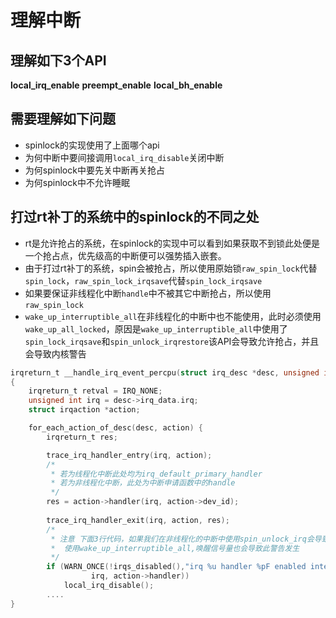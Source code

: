 # 理解中断

## 理解如下3个API

**local_irq_enable**
**preempt_enable**
**local_bh_enable**

## 需要理解如下问题
* spinlock的实现使用了上面哪个api
* 为何中断中要间接调用`local_irq_disable`关闭中断
* 为何spinlock中要先关中断再关抢占
* 为何spinlock中不允许睡眠

## 打过rt补丁的系统中的spinlock的不同之处
* rt是允许抢占的系统，在spinlock的实现中可以看到如果获取不到锁此处便是一个抢占点，优先级高的中断便可以强势插入嵌套。
* 由于打过rt补丁的系统，spin会被抢占，所以使用原始锁`raw_spin_lock`代替`spin_lock`，`raw_spin_lock_irqsave`代替`spin_lock_irqsave`
* 如果要保证非线程化中断`handle`中不被其它中断抢占，所以使用`raw_spin_lock`
* `wake_up_interruptible_all`在非线程化的中断中也不能使用，此时必须使用`wake_up_all_locked`，原因是`wake_up_interruptible_all`中使用了`spin_lock_irqsave`和`spin_unlock_irqrestore`该API会导致允许抢占，并且会导致内核警告
```c
irqreturn_t __handle_irq_event_percpu(struct irq_desc *desc, unsigned int *flags)
{
	irqreturn_t retval = IRQ_NONE;
	unsigned int irq = desc->irq_data.irq;
	struct irqaction *action;

	for_each_action_of_desc(desc, action) {
		irqreturn_t res;

		trace_irq_handler_entry(irq, action);
        /*
         * 若为线程化中断此处均为irq_default_primary_handler
         * 若为非线程化中断，此处为中断申请函数中的handle
         */
		res = action->handler(irq, action->dev_id);
        
		trace_irq_handler_exit(irq, action, res);
        /*
         * 注意 下面3行代码，如果我们在非线程化的中断中使用spin_unlock_irq会导致如下的wran_once必然打印
         *  使用wake_up_interruptible_all,唤醒信号量也会导致此警告发生
         */
		if (WARN_ONCE(!irqs_disabled(),"irq %u handler %pF enabled interrupts\n",
			      irq, action->handler))
			local_irq_disable();
        ....
}
```
